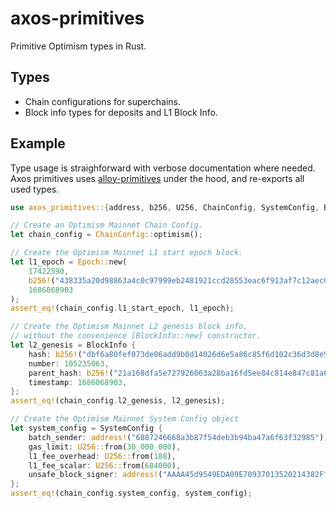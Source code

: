 # axos-primitives

Primitive Optimism types in Rust.

## Types

- Chain configurations for superchains.
- Block info types for deposits and L1 Block Info.

## Example

Type usage is straighforward with verbose documentation where needed.
Axos primitives uses [alloy-primitives][alloy] under the hood, and
re-exports all used types.

[alloy]: https://crates.io/crates/alloy-primitives

```rust
use axos_primitives::{address, b256, U256, ChainConfig, SystemConfig, BlockInfo, Epoch};

// Create an Optimism Mainnet Chain Config.
let chain_config = ChainConfig::optimism();

// Create the Optimism Mainnet L1 start epoch block.
let l1_epoch = Epoch::new(
    17422590,
    b256!("438335a20d98863a4c0c97999eb2481921ccd28553eac6f913af7c12aec04108"),
    1686068903
);
assert_eq!(chain_config.l1_start_epoch, l1_epoch);

// Create the Optimism Mainnet L2 genesis block info,
// without the convenience [BlockInfo::new] constructor.
let l2_genesis = BlockInfo {
    hash: b256!("dbf6a80fef073de06add9b0d14026d6e5a86c85f6d102c36d3d8e9cf89c2afd3"),
    number: 105235063,
    parent_hash: b256!("21a168dfa5e727926063a28ba16fd5ee84c814e847c81a699c7a0ea551e4ca50"),
    timestamp: 1686068903,
};
assert_eq!(chain_config.l2_genesis, l2_genesis);

// Create the Optimism Mainnet System Config object
let system_config = SystemConfig {
    batch_sender: address!("6887246668a3b87f54deb3b94ba47a6f63f32985"),
    gas_limit: U256::from(30_000_000),
    l1_fee_overhead: U256::from(188),
    l1_fee_scalar: U256::from(684000),
    unsafe_block_signer: address!("AAAA45d9549EDA09E70937013520214382Ffc4A2"),
};
assert_eq!(chain_config.system_config, system_config);
```
